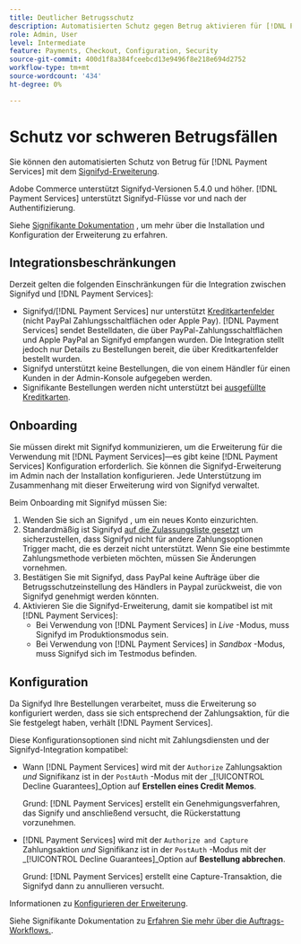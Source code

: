 ```yaml
---
title: Deutlicher Betrugsschutz
description: Automatisierten Schutz gegen Betrug aktivieren für [!DNL Payment Services] mit Signifyd.
role: Admin, User
level: Intermediate
feature: Payments, Checkout, Configuration, Security
source-git-commit: 400d1f8a384fceebcd13e9496f8e218e694d2752
workflow-type: tm+mt
source-wordcount: '434'
ht-degree: 0%

---
```



# Schutz vor schweren Betrugsfällen

Sie können den automatisierten Schutz von Betrug für [!DNL Payment Services] mit dem [Signifyd-Erweiterung](https://commercemarketplace.adobe.com/signifyd-module-connect.html).

Adobe Commerce unterstützt Signifyd-Versionen 5.4.0 und höher. [!DNL Payment Services] unterstützt Signifyd-Flüsse vor und nach der Authentifizierung.

Siehe [Signifikante Dokumentation](https://community.signifyd.com/support/s/article/magento-2-extension-install-guide?language=en_US#downloadandinstallingmagento2extension) , um mehr über die Installation und Konfiguration der Erweiterung zu erfahren.

## Integrationsbeschränkungen

Derzeit gelten die folgenden Einschränkungen für die Integration zwischen Signifyd und [!DNL Payment Services]:

* Signifyd/[!DNL Payment Services] nur unterstützt [Kreditkartenfelder](../payment-services/payments-options.md#credit-card-fields) (nicht PayPal Zahlungsschaltflächen oder Apple Pay). [!DNL Payment Services] sendet Bestelldaten, die über PayPal-Zahlungsschaltflächen und Apple PayPal an Signifyd empfangen wurden. Die Integration stellt jedoch nur Details zu Bestellungen bereit, die über Kreditkartenfelder bestellt wurden.
* Signifyd unterstützt keine Bestellungen, die von einem Händler für einen Kunden in der Admin-Konsole aufgegeben werden.
* Signifikante Bestellungen werden nicht unterstützt bei [ausgefüllte Kreditkarten](../payment-services/vaulting.md).

## Onboarding

Sie müssen direkt mit Signifyd kommunizieren, um die Erweiterung für die Verwendung mit [!DNL Payment Services]—es gibt keine [!DNL Payment Services] Konfiguration erforderlich. Sie können die Signifyd-Erweiterung im Admin nach der Installation konfigurieren. Jede Unterstützung im Zusammenhang mit dieser Erweiterung wird von Signifyd verwaltet.

Beim Onboarding mit Signifyd müssen Sie:

1. Wenden Sie sich an Signifyd , um ein neues Konto einzurichten.
1. Standardmäßig ist Signifyd [auf die Zulassungsliste gesetzt](https://github.com/signifyd/magento2/blob/main/docs/RESTRICT-PAYMENTS.md) um sicherzustellen, dass Signifyd nicht für andere Zahlungsoptionen Trigger macht, die es derzeit nicht unterstützt. Wenn Sie eine bestimmte Zahlungsmethode verbieten möchten, müssen Sie Änderungen vornehmen.
1. Bestätigen Sie mit Signifyd, dass PayPal keine Aufträge über die Betrugsschutzeinstellung des Händlers in Paypal zurückweist, die von Signifyd genehmigt werden könnten.
1. Aktivieren Sie die Signifyd-Erweiterung, damit sie kompatibel ist mit [!DNL Payment Services]:
   * Bei Verwendung von [!DNL Payment Services] in _Live_ -Modus, muss Signifyd im Produktionsmodus sein.
   * Bei Verwendung von [!DNL Payment Services] in _Sandbox_ -Modus, muss Signifyd sich im Testmodus befinden.

## Konfiguration

Da Signifyd Ihre Bestellungen verarbeitet, muss die Erweiterung so konfiguriert werden, dass sie sich entsprechend der Zahlungsaktion, für die Sie festgelegt haben, verhält [!DNL Payment Services].

Diese Konfigurationsoptionen sind nicht mit Zahlungsdiensten und der Signifyd-Integration kompatibel:

* Wann [!DNL Payment Services] wird mit der `Authorize` Zahlungsaktion _und_ Signifikanz ist in der `PostAuth` -Modus mit der _[!UICONTROL Decline Guarantees]_Option auf **Erstellen eines Credit Memos**.

  Grund: [!DNL Payment Services] erstellt ein Genehmigungsverfahren, das Signify und anschließend versucht, die Rückerstattung vorzunehmen.


* [!DNL Payment Services] wird mit der `Authorize and Capture` Zahlungsaktion _und_ Signifikanz ist in der `PostAuth` -Modus mit der _[!UICONTROL Decline Guarantees]_Option auf **Bestellung abbrechen**.

  Grund: [!DNL Payment Services] erstellt eine Capture-Transaktion, die Signifyd dann zu annullieren versucht.


Informationen zu [Konfigurieren der Erweiterung](https://community.signifyd.com/support/s/article/magento-2-extension-install-guide?language=en_US#configuringmagento2extension).

Siehe Signifikante Dokumentation zu [Erfahren Sie mehr über die Auftrags-Workflows.](https://community.signifyd.com/support/s/article/magento-2-extension-install-guide?language=en_US#howmagento2works).
